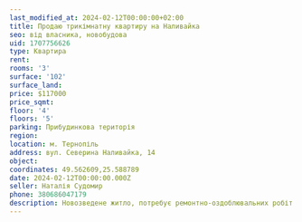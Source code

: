 ```yaml
---
last_modified_at: 2024-02-12T00:00:00+02:00
title: Продаю трикімнатну квартиру на Наливайка
seo: від власника, новобудова
uid: 1707756626
type: Квартира
rent:
rooms: '3'
surface: '102'
surface_land:
price: $117000
price_sqmt:
floor: '4'
floors: '5'
parking: Прибудинкова територія
region:
location: м. Тернопіль
address: вул. Северина Наливайка, 14
object:
coordinates: 49.562609,25.588789
date: 2024-02-12T00:00:00.000Z
seller: Наталія Судомир
phone: 380686047179
description: Новозведене житло, потребує ремонтно-оздоблювальних робіт
---
```

